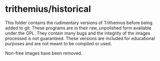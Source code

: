 # trithemius/historical
This folder contains the rudimentary versions of Trithemius before being added to git.
These programs are in their raw, unpolished form available under the GPL. They contain
many bugs and the integrity of the images processed is not guaranteed. These versions
are included for educational purposes and are not meant to be compiled or used.

Non-free images have been removed.